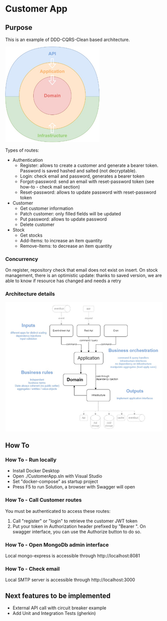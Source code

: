 ﻿# Customer App

## Purpose

This is an example of DDD-CQRS-Clean based architecture.

<img src="./docs/CleanArchitecture.jpg" alt="drawing" width="300"/>

Types of routes:
- Authentication
	- Register: allows to create a customer and generate a bearer token. Password is saved hashed and salted (not decryptable).
	- Login: check email and password, generates a bearer token
	- Forgot-password: send an email with reset-password token (see how-to - check mail section)
	- Reset-password: allows to update password with reset-password token
- Customer
	- Get customer information
	- Patch customer: only filled fields will be updated
	- Put password: allows to update password
	- Delete customer
- Stock
	- Get stocks
	- Add-Items: to increase an item quantity
	- Remove-Items: to decrease an item quantity

### Concurrency

On register, repository check that email does not exist on insert.
On stock management, there is an optimistic update: thanks to saved version, we are able to know if resource has changed and needs a retry

### Architecture details

<img src="./docs/ArchitectureDetails.jpg" alt="drawing" width="500"/>

## How To

### How To - Run locally

- Install Docker Desktop
- Open ./CustomerApp.sln with Visual Studio
- Set "docker-compose" as startup project
- Press F5 to run Solution, a browser with Swagger will open

### How To - Call Customer routes

You must be authenticated to access these routes:
1. Call "register" or "login" to retrieve the customer JWT token
2. Put your token in Authorization header prefixed by "Bearer ". On swagger interface, you can use the Authorize button to do so.

### How To - Open MongoDb admin interface

Local mongo-express is accessible through http://localhost:8081

### How To - Check email

Local SMTP server is accessible through http://localhost:3000

## Next features to be implemented

- External API call with circuit breaker example
- Add Unit and Integration Tests (gherkin)